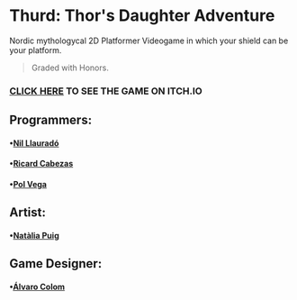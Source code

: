 # Thurd: Thor's Daughter Adventure
Nordic mythologycal 2D Platformer Videogame in which your shield can be your platform.
>Graded with Honors.

### [CLICK HERE](https://pol-vega.itch.io/thrud-thors-daughter-adventure) TO SEE THE GAME ON ITCH.IO


## Programmers:
####   •[Nil Llauradó](https://twitter.com/BokerGameDev)
####   •[Ricard Cabezas](https://twitter.com/RicardCabezas)
####   •[Pol Vega](https://pol-vega.webnode.com)

## Artist:
####   •[Natàlia Puig](https://www.artstation.com/ntwilight)

## Game Designer:
####   •[Álvaro Colom](https://alvaro-trikyname-colom.webnode.es)